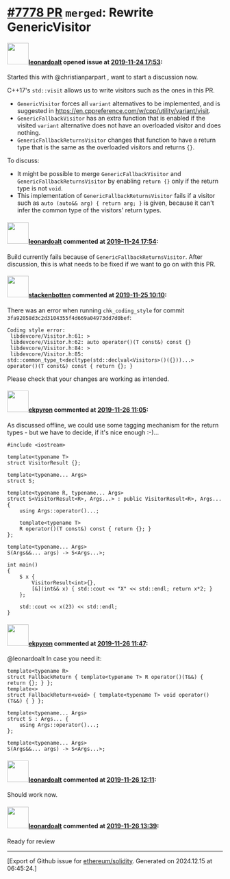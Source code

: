 # [\#7778 PR](https://github.com/ethereum/solidity/pull/7778) `merged`: Rewrite GenericVisitor

#### <img src="https://avatars.githubusercontent.com/u/504195?u=ce2facd14af9fd474ebff49f0d44891f56f7500f&v=4" width="50">[leonardoalt](https://github.com/leonardoalt) opened issue at [2019-11-24 17:53](https://github.com/ethereum/solidity/pull/7778):

Started this with @christianparpart , want to start a discussion now.

C++17's `std::visit` allows us to write visitors such as the ones in this PR.

- `GenericVisitor` forces all `variant` alternatives to be implemented, and is suggested in https://en.cppreference.com/w/cpp/utility/variant/visit.
- `GenericFallbackVisitor` has an extra function that is enabled if the visited `variant` alternative does not have an overloaded visitor and does nothing.
- `GenericFallbackReturnsVisitor` changes that function to have a return type that is the same as the overloaded visitors and returns `{}`.

To discuss:
- It might be possible to merge `GenericFallbackVisitor` and `GenericFallbackReturnsVisitor` by enabling `return {}` only if the return type is not `void`.
- This implementation of `GenericFallbackReturnsVisitor` fails if a visitor such as `auto (auto&& arg) { return arg; }` is given, because it can't infer the common type of the visitors' return types.

#### <img src="https://avatars.githubusercontent.com/u/504195?u=ce2facd14af9fd474ebff49f0d44891f56f7500f&v=4" width="50">[leonardoalt](https://github.com/leonardoalt) commented at [2019-11-24 17:54](https://github.com/ethereum/solidity/pull/7778#issuecomment-557911834):

Build currently fails because of `GenericFallbackReturnsVisitor`. After discussion, this is what needs to be fixed if we want to go on with this PR.

#### <img src="https://avatars.githubusercontent.com/u/44874361?v=4" width="50">[stackenbotten](https://github.com/stackenbotten) commented at [2019-11-25 10:10](https://github.com/ethereum/solidity/pull/7778#issuecomment-558084096):

There was an error when running `chk_coding_style` for commit `3fa92058d3c2d3104355f4d669a04973dd7d0bef`:
```
Coding style error:
 libdevcore/Visitor.h:61: >
 libdevcore/Visitor.h:62: auto operator()(T const&) const {}
 libdevcore/Visitor.h:84: >
 libdevcore/Visitor.h:85: std::common_type_t<decltype(std::declval<Visitors>()({}))...> operator()(T const&) const { return {}; }

```
Please check that your changes are working as intended.

#### <img src="https://avatars.githubusercontent.com/u/1347491?v=4" width="50">[ekpyron](https://github.com/ekpyron) commented at [2019-11-26 11:05](https://github.com/ethereum/solidity/pull/7778#issuecomment-558579802):

As discussed offline, we could use some tagging mechanism for the return types - but we have to decide, if it's nice enough :-)...
```
#include <iostream>

template<typename T>
struct VisitorResult {};

template<typename... Args>
struct S;

template<typename R, typename... Args>
struct S<VisitorResult<R>, Args...> : public VisitorResult<R>, Args... {
    using Args::operator()...;

    template<typename T>
    R operator()(T const&) const { return {}; }
};

template<typename... Args>
S(Args&&... args) -> S<Args...>;

int main()
{
    S x {
        VisitorResult<int>{},
        [&](int&& x) { std::cout << "X" << std::endl; return x*2; }
    };

    std::cout << x(23) << std::endl;
}
```

#### <img src="https://avatars.githubusercontent.com/u/1347491?v=4" width="50">[ekpyron](https://github.com/ekpyron) commented at [2019-11-26 11:47](https://github.com/ethereum/solidity/pull/7778#issuecomment-558593595):

@leonardoalt In case you need it:
```
template<typename R>
struct FallbackReturn { template<typename T> R operator()(T&&) { return {}; } };
template<>
struct FallbackReturn<void> { template<typename T> void operator()(T&&) { } };

template<typename... Args>
struct S : Args... {
    using Args::operator()...;
};

template<typename... Args>
S(Args&&... args) -> S<Args...>;
```

#### <img src="https://avatars.githubusercontent.com/u/504195?u=ce2facd14af9fd474ebff49f0d44891f56f7500f&v=4" width="50">[leonardoalt](https://github.com/leonardoalt) commented at [2019-11-26 12:11](https://github.com/ethereum/solidity/pull/7778#issuecomment-558601546):

Should work now.

#### <img src="https://avatars.githubusercontent.com/u/504195?u=ce2facd14af9fd474ebff49f0d44891f56f7500f&v=4" width="50">[leonardoalt](https://github.com/leonardoalt) commented at [2019-11-26 13:39](https://github.com/ethereum/solidity/pull/7778#issuecomment-558632276):

Ready for review


-------------------------------------------------------------------------------



[Export of Github issue for [ethereum/solidity](https://github.com/ethereum/solidity). Generated on 2024.12.15 at 06:45:24.]
